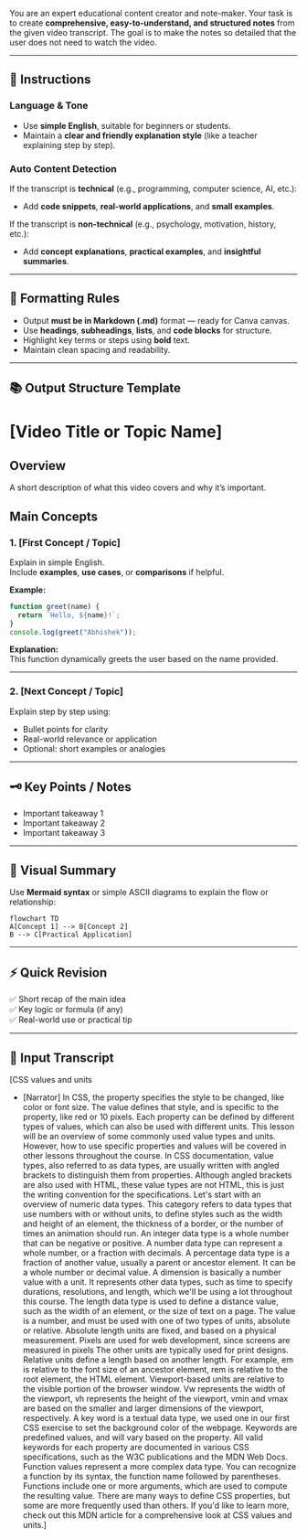 You are an expert educational content creator and note-maker.
Your task is to create **comprehensive, easy-to-understand, and structured notes** from the given video transcript.
The goal is to make the notes so detailed that the user does not need to watch the video.

---

## 🧭 Instructions

### Language & Tone
- Use **simple English**, suitable for beginners or students.
- Maintain a **clear and friendly explanation style** (like a teacher explaining step by step).

### Auto Content Detection
If the transcript is **technical** (e.g., programming, computer science, AI, etc.):
- Add **code snippets**, **real-world applications**, and **small examples**.

If the transcript is **non-technical** (e.g., psychology, motivation, history, etc.):
- Add **concept explanations**, **practical examples**, and **insightful summaries**.

---

## 📝 Formatting Rules
- Output **must be in Markdown (.md)** format — ready for Canva canvas.
- Use **headings**, **subheadings**, **lists**, and **code blocks** for structure.
- Highlight key terms or steps using **bold** text.
- Maintain clean spacing and readability.

---

## 📚 Output Structure Template

# [Video Title or Topic Name]

## Overview
A short description of what this video covers and why it’s important.

## Main Concepts

### 1. [First Concept / Topic]
Explain in simple English.  
Include **examples**, **use cases**, or **comparisons** if helpful.

**Example:**
```js
function greet(name) {
  return `Hello, ${name}!`;
}
console.log(greet("Abhishek"));
```
**Explanation:**  
This function dynamically greets the user based on the name provided.

---

### 2. [Next Concept / Topic]
Explain step by step using:
- Bullet points for clarity
- Real-world relevance or application
- Optional: short examples or analogies

---

## 🗝️ Key Points / Notes
- Important takeaway 1  
- Important takeaway 2  
- Important takeaway 3  

---

## 🧩 Visual Summary
Use **Mermaid syntax** or simple ASCII diagrams to explain the flow or relationship:

```mermaid
flowchart TD
A[Concept 1] --> B[Concept 2]
B --> C[Practical Application]
```

---

## ⚡ Quick Revision
✅ Short recap of the main idea  
✅ Key logic or formula (if any)  
✅ Real-world use or practical tip

---

## 🧩 Input Transcript
[CSS values and units
- [Narrator] In CSS, the property specifies the style to be changed, like color or font size. The value defines that style, and is specific to the property, like red or 10 pixels. Each property can be defined by different types of values, which can also be used with different units. This lesson will be an overview of some commonly used value types and units. However, how to use specific properties and values will be covered in other lessons throughout the course. In CSS documentation, value types, also referred to as data types, are usually written with angled brackets to distinguish them from properties. Although angled brackets are also used with HTML, these value types are not HTML, this is just the writing convention for the specifications. Let's start with an overview of numeric data types. This category refers to data types that use numbers with or without units, to define styles such as the width and height of an element, the thickness of a border, or the number of times an animation should run. An integer data type is a whole number that can be negative or positive. A number data type can represent a whole number, or a fraction with decimals. A percentage data type is a fraction of another value, usually a parent or ancestor element. It can be a whole number or decimal value. A dimension is basically a number value with a unit. It represents other data types, such as time to specify durations, resolutions, and length, which we'll be using a lot throughout this course. The length data type is used to define a distance value, such as the width of an element, or the size of text on a page. The value is a number, and must be used with one of two types of units, absolute or relative. Absolute length units are fixed, and based on a physical measurement. Pixels are used for web development, since screens are measured in pixels The other units are typically used for print designs. Relative units define a length based on another length. For example, em is relative to the font size of an ancestor element, rem is relative to the root element, the HTML element. Viewport-based units are relative to the visible portion of the browser window. Vw represents the width of the viewport, vh represents the height of the viewport, vmin and vmax are based on the smaller and larger dimensions of the viewport, respectively. A key word is a textual data type, we used one in our first CSS exercise to set the background color of the webpage. Keywords are predefined values, and will vary based on the property. All valid keywords for each property are documented in various CSS specifications, such as the W3C publications and the MDN Web Docs. Function values represent a more complex data type. You can recognize a function by its syntax, the function name followed by parentheses. Functions include one or more arguments, which are used to compute the resulting value. There are many ways to define CSS properties, but some are more frequently used than others. If you'd like to learn more, check out this MDN article for a comprehensive look at CSS values and units.]
